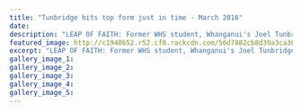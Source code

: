 ```yaml
---
title: "Tunbridge hits top form just in time - March 2016"
date: 
description: "LEAP OF FAITH: Former WHS student, Whanganui's Joel Tunbridge wins the final round of the elite men's competition at the National Mountainbike Champion-ships in Wanaka on Saturday."
featured_image: http://c1940652.r52.cf0.rackcdn.com/56d7882cb8d39a3ca3000cdb/Joel-Tunbridge-wins-final-round-Wananka-March-2016.jpg
excerpt: "LEAP OF FAITH: Former WHS student, Whanganui's Joel Tunbridge wins the final round of the elite men's competition at the National Mountainbike Champion-ships in Wanaka on Saturday."
gallery_image_1: 
gallery_image_2: 
gallery_image_3: 
gallery_image_4: 
gallery_image_5: 
---
```

